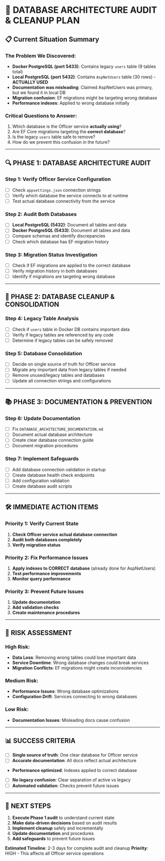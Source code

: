 # 🚨 DATABASE ARCHITECTURE AUDIT & CLEANUP PLAN

## 📋 **Current Situation Summary**

### **The Problem We Discovered:**
- **Docker PostgreSQL (port 5433)**: Contains legacy `users` table (9 tables total)
- **Local PostgreSQL (port 5432)**: Contains `AspNetUsers` table (30 rows) - **ACTUALLY USED**
- **Documentation was misleading**: Claimed AspNetUsers was primary, but we found it in local DB
- **Migration confusion**: EF migrations might be targeting wrong database
- **Performance indexes**: Applied to wrong database initially

### **Critical Questions to Answer:**
1. Which database is the Officer service **actually using**?
2. Are EF Core migrations targeting the **correct database**?
3. Is the legacy `users` table safe to remove?
4. How do we prevent this confusion in the future?

---

## 🔍 **PHASE 1: DATABASE ARCHITECTURE AUDIT**

### **Step 1: Verify Officer Service Configuration**
- [ ] Check `appsettings.json` connection strings
- [ ] Verify which database the service connects to at runtime
- [ ] Test actual database connectivity from the service

### **Step 2: Audit Both Databases**
- [ ] **Local PostgreSQL (5432)**: Document all tables and data
- [ ] **Docker PostgreSQL (5433)**: Document all tables and data  
- [ ] Compare schemas and identify discrepancies
- [ ] Check which database has EF migration history

### **Step 3: Migration Status Investigation**
- [ ] Check if EF migrations are applied to the correct database
- [ ] Verify migration history in both databases
- [ ] Identify if migrations are targeting wrong database

---

## 🧹 **PHASE 2: DATABASE CLEANUP & CONSOLIDATION**

### **Step 4: Legacy Table Analysis**
- [ ] Check if `users` table in Docker DB contains important data
- [ ] Verify if legacy tables are referenced by any code
- [ ] Determine if legacy tables can be safely removed

### **Step 5: Database Consolidation**
- [ ] Decide on single source of truth for Officer service
- [ ] Migrate any important data from legacy tables if needed
- [ ] Remove unused/legacy tables and databases
- [ ] Update all connection strings and configurations

---

## 📚 **PHASE 3: DOCUMENTATION & PREVENTION**

### **Step 6: Update Documentation**
- [ ] Fix `DATABASE_ARCHITECTURE_DOCUMENTATION.md`
- [ ] Document actual database architecture
- [ ] Create clear database connection guide
- [ ] Document migration procedures

### **Step 7: Implement Safeguards**
- [ ] Add database connection validation in startup
- [ ] Create database health check endpoints
- [ ] Add configuration validation
- [ ] Create database audit scripts

---

## 🛠️ **IMMEDIATE ACTION ITEMS**

### **Priority 1: Verify Current State**
1. **Check Officer service actual database connection**
2. **Audit both databases completely**
3. **Verify migration status**

### **Priority 2: Fix Performance Issues**
1. **Apply indexes to CORRECT database** (already done for AspNetUsers)
2. **Test performance improvements**
3. **Monitor query performance**

### **Priority 3: Prevent Future Issues**
1. **Update documentation**
2. **Add validation checks**
3. **Create maintenance procedures**

---

## 🚨 **RISK ASSESSMENT**

### **High Risk:**
- **Data Loss**: Removing wrong tables could lose important data
- **Service Downtime**: Wrong database changes could break services
- **Migration Conflicts**: EF migrations might create inconsistencies

### **Medium Risk:**
- **Performance Issues**: Wrong database optimizations
- **Configuration Drift**: Services connecting to wrong databases

### **Low Risk:**
- **Documentation Issues**: Misleading docs cause confusion

---

## 📊 **SUCCESS CRITERIA**

- [ ] **Single source of truth**: One clear database for Officer service
- [ ] **Accurate documentation**: All docs reflect actual architecture
- **Performance optimized**: Indexes applied to correct database
- [ ] **No legacy confusion**: Clear separation of active vs legacy
- [ ] **Automated validation**: Checks prevent future issues

---

## 🎯 **NEXT STEPS**

1. **Execute Phase 1 audit** to understand current state
2. **Make data-driven decisions** based on audit results
3. **Implement cleanup** safely and incrementally
4. **Update documentation** and procedures
5. **Add safeguards** to prevent future issues

**Estimated Timeline**: 2-3 days for complete audit and cleanup
**Priority**: HIGH - This affects all Officer service operations
